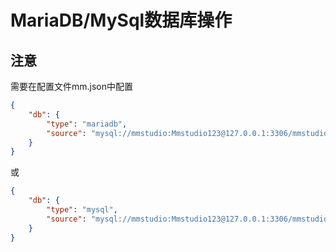 # MariaDB/MySql数据库操作

## 注意

需要在配置文件mm.json中配置

```json
{
	"db": {
		"type": "mariadb",
		"source": "mysql://mmstudio:Mmstudio123@127.0.0.1:3306/mmstudio?connectionLimit=5"
	}
}
```

或

```json
{
	"db": {
		"type": "mysql",
		"source": "mysql://mmstudio:Mmstudio123@127.0.0.1:3306/mmstudio?connectionLimit=5"
	}
}
```
